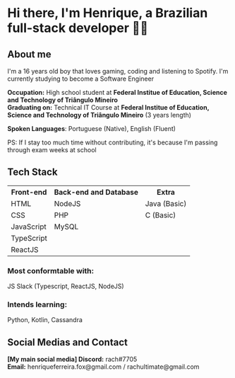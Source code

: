 # Hi there, I'm Henrique, a Brazilian full-stack developer 👋🌉

## About me

I'm a 16 years old boy that loves gaming, coding and listening to Spotify. I'm currently studying to become a Software Engineer

<b>Occupation:</b> High school student at <b>Federal Institue of Education, Science and Technology of Triângulo Mineiro</b> <br>
<b>Graduating on:</b> Technical IT Course at <b>Federal Institue of Education, Science and Technology of Triângulo Mineiro</b> (3 years length) <br>

<b>Spoken Languages</b>: Portuguese (Native), English (Fluent) <br>

PS: If I stay too much time without contributing, it's because I'm passing through exam weeks at school

<h2>Tech Stack</h2>
<table>
  <tr>
    <th>Front-end</th>
    <th>Back-end and Database</th>
    <th>Extra</th>
  </tr>
  <tr>
    <td>HTML</td>
    <td>NodeJS</td>
    <td>Java (Basic)</td>
  </tr>
  <tr>
    <td>CSS</td>
    <td>PHP</td>
    <td>C (Basic)</td>
  </tr>
  <tr>
    <td>JavaScript</td>
    <td>MySQL</td>
  </tr>
  <tr>
    <td>TypeScript</td>
  </tr>
  <tr>
    <td>ReactJS</td>
  </tr>
</table>

<h3>Most conformtable with:</h3> JS Slack (Typescript, ReactJS, NodeJS)
<h3>Intends learning:</h3> Python, Kotlin, Cassandra

<h2>Social Medias and Contact</h2>
<b>[My main social media] Discord:</b> rach#7705 <br>
<b>Email:</b> henriqueferreira.fox@gmail.com / rachultimate@gmail.com
